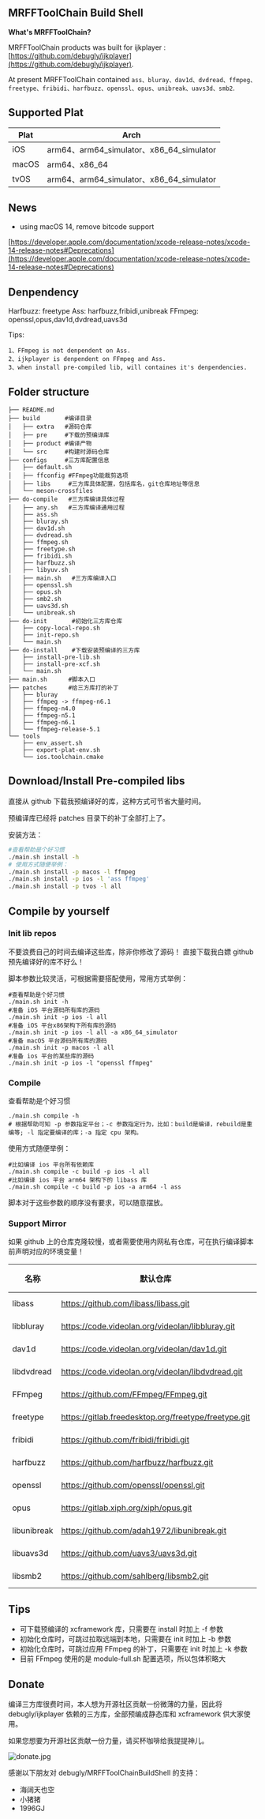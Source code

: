 ## MRFFToolChain Build Shell

**What's MRFFToolChain?**

MRFFToolChain products was built for ijkplayer : [https://github.com/debugly/ijkplayer](https://github.com/debugly/ijkplayer).

At present MRFFToolChain contained `ass、bluray、dav1d、dvdread、ffmpeg、freetype、fribidi、harfbuzz、openssl、opus、unibreak、uavs3d、smb2`.

## Supported Plat

| Plat  | Arch                                   |
| ----- | -------------------------------------- |
| iOS   | arm64、arm64_simulator、x86_64_simulator |
| macOS | arm64、x86_64                           |
| tvOS  | arm64、arm64_simulator、x86_64_simulator |

## News

- using macOS 14, remove bitcode support

[https://developer.apple.com/documentation/xcode-release-notes/xcode-14-release-notes#Deprecations](https://developer.apple.com/documentation/xcode-release-notes/xcode-14-release-notes#Deprecations)

## Denpendency

Harfbuzz: freetype
Ass: harfbuzz,fribidi,unibreak
FFmpeg: openssl,opus,dav1d,dvdread,uavs3d

Tips: 

```
1、FFmpeg is not denpendent on Ass.
2、ijkplayer is denpendent on FFmpeg and Ass.
3、when install pre-compiled lib, will containes it's denpendencies.
```

## Folder structure

```
├── README.md
├── build       #编译目录
│   ├── extra   #源码仓库
│   ├── pre     #下载的预编译库
│   ├── product #编译产物
│   └── src     #构建时源码仓库
├── configs     #三方库配置信息
│   ├── default.sh
│   ├── ffconfig #FFmpeg功能裁剪选项
│   ├── libs     #三方库具体配置，包括库名，git仓库地址等信息
│   └── meson-crossfiles
├── do-compile   #三方库编译具体过程
│   ├── any.sh   #三方库编译通用过程
│   ├── ass.sh
│   ├── bluray.sh
│   ├── dav1d.sh
│   ├── dvdread.sh
│   ├── ffmpeg.sh
│   ├── freetype.sh
│   ├── fribidi.sh
│   ├── harfbuzz.sh
│   ├── libyuv.sh
│   ├── main.sh   #三方库编译入口
│   ├── openssl.sh
│   ├── opus.sh
│   ├── smb2.sh
│   ├── uavs3d.sh
│   └── unibreak.sh
├── do-init       #初始化三方库仓库
│   ├── copy-local-repo.sh
│   ├── init-repo.sh
│   └── main.sh
├── do-install    #下载安装预编译的三方库
│   ├── install-pre-lib.sh
│   ├── install-pre-xcf.sh
│   └── main.sh
├── main.sh      #脚本入口
├── patches      #给三方库打的补丁
│   ├── bluray
│   ├── ffmpeg -> ffmpeg-n6.1
│   ├── ffmpeg-n4.0
│   ├── ffmpeg-n5.1
│   ├── ffmpeg-n6.1
│   └── ffmpeg-release-5.1
└── tools
    ├── env_assert.sh
    ├── export-plat-env.sh
    └── ios.toolchain.cmake
```

## Download/Install Pre-compiled libs

直接从 github 下载我预编译好的库，这种方式可节省大量时间。

预编译库已经将 patches 目录下的补丁全部打上了。

安装方法：

```bash
#查看帮助是个好习惯
./main.sh install -h
# 使用方式随便举例：
./main.sh install -p macos -l ffmpeg
./main.sh install -p ios -l 'ass ffmpeg'
./main.sh install -p tvos -l all
```

## Compile by yourself

### Init lib repos

不要浪费自己的时间去编译这些库，除非你修改了源码！
直接下载我白嫖 github 预先编译好的库不好么！

脚本参数比较灵活，可根据需要搭配使用，常用方式举例：

```
#查看帮助是个好习惯
./main.sh init -h
#准备 iOS 平台源码所有库的源码
./main.sh init -p ios -l all
#准备 iOS 平台x86架构下所有库的源码
./main.sh init -p ios -l all -a x86_64_simulator
#准备 macOS 平台源码所有库的源码
./main.sh init -p macos -l all
#准备 ios 平台的某些库的源码
./main.sh init -p ios -l "openssl ffmpeg"
```

### Compile

查看帮助是个好习惯

```
./main.sh compile -h
# 根据帮助可知 -p 参数指定平台；-c 参数指定行为，比如：build是编译，rebuild是重编等; -l 指定要编译的库；-a 指定 cpu 架构。
```
使用方式随便举例：

```
#比如编译 ios 平台所有依赖库
./main.sh compile -c build -p ios -l all
#比如编译 ios 平台 arm64 架构下的 libass 库
./main.sh compile -c build -p ios -a arm64 -l ass
```

脚本对于这些参数的顺序没有要求，可以随意摆放。

### Support Mirror

如果 github 上的仓库克隆较慢，或者需要使用内网私有仓库，可在执行编译脚本前声明对应的环境变量！

| 名称          | 默认仓库                                                 | 默认版本   | 使用镜像                                                     |
| ----------- | ---------------------------------------------------- | ------ | -------------------------------------------------------- |
| libass      | https://github.com/libass/libass.git                 | 0.17.1 | export GIT_ASS_UPSTREAM = git@xx:yy/libass.git           |
| libbluray   | https://code.videolan.org/videolan/libbluray.git     | 1.3.4  | export GIT_BLURAY_UPSTREAM = git@xx:yy/libbluray.git     |
| dav1d       | https://code.videolan.org/videolan/dav1d.git         | 1.3.0  | export GIT_DAV1D_UPSTREAM = git@xx:yy/dav1d.git          |
| libdvdread  | https://code.videolan.org/videolan/libdvdread.git    | 6.1.3  | export GIT_DVDREAD_UPSTREAM = git@xx:yy/libdvdread.git   |
| FFmpeg      | https://github.com/FFmpeg/FFmpeg.git                 | 6.1.1  | export GIT_FFMPEG_UPSTREAM = git@xx:yy/FFmpeg.git        |
| freetype    | https://gitlab.freedesktop.org/freetype/freetype.git | 2.13.2 | export GIT_FREETYPE_UPSTREAM = git@xx:yy/freetype.git    |
| fribidi     | https://github.com/fribidi/fribidi.git               | 1.0.13 | export GIT_FRIBIDI_UPSTREAM = git@xx:yy/fribidi.git      |
| harfbuzz    | https://github.com/harfbuzz/harfbuzz.git             | 8.3.0  | export GIT_HARFBUZZ_UPSTREAM = git@xx:yy/harfbuzz.git    |
| openssl     | https://github.com/openssl/openssl.git               | 1.1.1w | export GIT_OPENSSL_UPSTREAM = git@xx:yy/openssl.git      |
| opus        | https://gitlab.xiph.org/xiph/opus.git                | 1.4    | export GIT_OPUS_UPSTREAM = git@xx:yy/opus.git            |
| libunibreak | https://github.com/adah1972/libunibreak.git          | 5.1    | export GIT_UNIBREAK_UPSTREAM = git@xx:yy/libunibreak.git |
| libuavs3d | https://github.com/uavs3/uavs3d.git | 1.2.1 |export GIT_UAVS3D_UPSTREAM=git@xx:yy/UAVS3D.git|
| libsmb2   | https://github.com/sahlberg/libsmb2.git | 4.0.0 | export GIT_SMB2_UPSTREAM=git@xx:yy/libsmb2.git

## Tips

- 可下载预编译的 xcframework 库，只需要在 install 时加上 -f 参数
- 初始化仓库时，可跳过拉取远端到本地，只需要在 init 时加上 -b 参数
- 初始化仓库时，可跳过应用 FFmpeg 的补丁，只需要在 init 时加上 -k 参数
- 目前 FFmpeg 使用的是 module-full.sh 配置选项，所以包体积略大


## Donate

编译三方库很费时间，本人想为开源社区贡献一份微薄的力量，因此将 debugly/ijkplayer 依赖的三方库，全部预编成静态库和 xcframework 供大家使用。

如果您想要为开源社区贡献一份力量，请买杯咖啡给我提提神儿。

![donate.jpg](https://i.postimg.cc/xdVqnBLp/IMG-7481.jpg)

感谢以下朋友对 debugly/MRFFToolChainBuildShell 的支持：

- 海阔天也空
- 小猪猪
- 1996GJ
